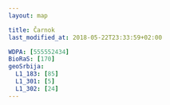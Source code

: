 ```yaml
---
layout: map

title: Čarnok
last_modified_at: 2018-05-22T23:33:59+02:00

WDPA: [555552434]
BioRaS: [170]
geoSrbija:
  L1_183: [85]
  L1_301: [5]
  L1_302: [24]
---
```

